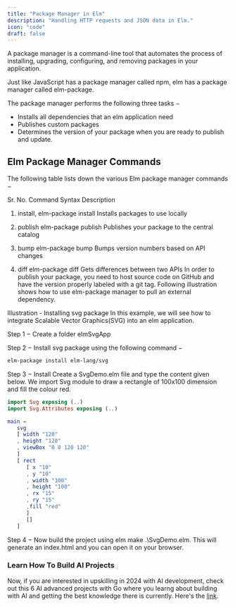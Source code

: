 ```yaml
---
title: "Package Manager in Elm"
description: "Handling HTTP requests and JSON data in Elm."
icon: "code"
draft: false
---
```


A package manager is a command-line tool that automates the process of installing, upgrading, configuring, and removing packages in your application.

Just like JavaScript has a package manager called npm, elm has a package manager called elm-package.

The package manager performs the following three tasks −

- Installs all dependencies that an elm application need
- Publishes custom packages
- Determines the version of your package when you are ready to publish and update.

## Elm Package Manager Commands
The following table lists down the various Elm package manager commands −

Sr. No.	Command	Syntax	Description
1.	install, elm-package install	Installs packages to use locally

2.	publish	elm-package publish	Publishes your package to the central catalog

3.	bump	elm-package bump	Bumps version numbers based on API changes

4.	diff	elm-package diff	Gets differences between two APIs
In order to publish your package, you need to host source code on GitHub and have the version properly labeled with a git tag. Following illustration shows how to use elm-package manager to pull an external dependency.

Illustration - Installing svg package
In this example, we will see how to integrate Scalable Vector Graphics(SVG) into an elm application.

Step 1 − Create a folder elmSvgApp

Step 2 − Install svg package using the following command −

```sh
elm-package install elm-lang/svg
```

Step 3 − Install Create a SvgDemo.elm file and type the content given below. We import Svg module to draw a rectangle of 100x100 dimension and fill the colour red.

```elm
import Svg exposing (..)
import Svg.Attributes exposing (..)

main =
   svg
   [ width "120"
   , height "120"
   , viewBox "0 0 120 120"
   ]
   [ rect
      [ x "10"
      , y "10"
      , width "100"
      , height "100"
      , rx "15"
      , ry "15"
      ,fill "red"
      ]
      []
   ]
```

Step 4 − Now build the project using elm make .\SvgDemo.elm. This will generate an index.html and you can open it on your browser.

### Learn How To Build AI Projects

Now, if you are interested in upskilling in 2024 with AI development, check out this 6 AI advanced projects with Go where you learng about building with AI and getting the best knowledge there is currently. Here's the [link](https://akhilsharmatech.gumroad.com/l/zgxqq).
